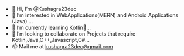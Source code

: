 - 👋 Hi, I’m @Kushagra23dec
- 👀 I’m interested in WebApplications(MERN) and Android Applications (Java) ...
- 🌱 I’m currently learning Kotlin🥲...
- 💞️ I’m looking to collaborate on Projects that require Kotlin,Java,C++,Javascript,C#...
- 📫 Mail me at kushagra23dec@gmail.com  

<!---
Kushagra23dec/Kushagra23dec is a ✨ special ✨ repository because its `README.md` (this file) appears on your GitHub profile.
You can click the Preview link to take a look at your changes.
--->
